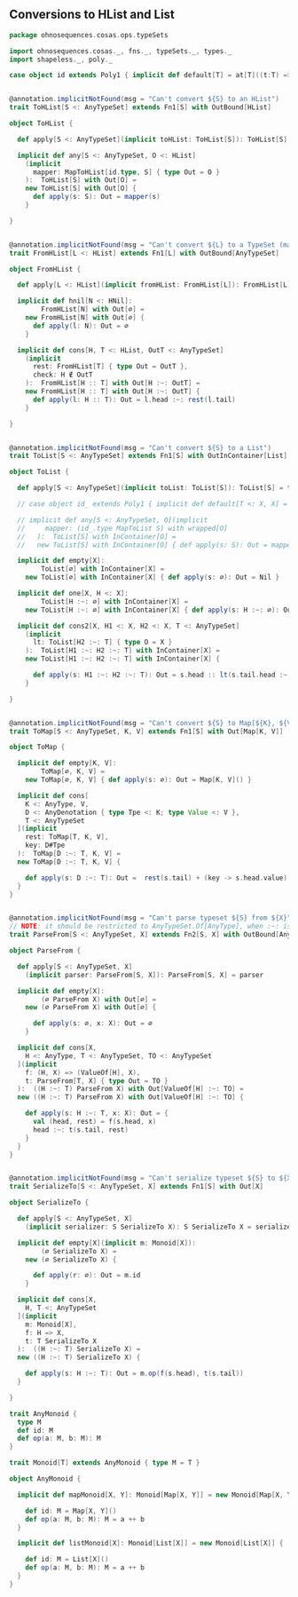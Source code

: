 ## Conversions to HList and List

```scala
package ohnosequences.cosas.ops.typeSets

import ohnosequences.cosas._, fns._, typeSets._, types._
import shapeless._, poly._

case object id extends Poly1 { implicit def default[T] = at[T]((t:T) => t) }


@annotation.implicitNotFound(msg = "Can't convert ${S} to an HList")
trait ToHList[S <: AnyTypeSet] extends Fn1[S] with OutBound[HList]

object ToHList {

  def apply[S <: AnyTypeSet](implicit toHList: ToHList[S]): ToHList[S] = toHList

  implicit def any[S <: AnyTypeSet, O <: HList]
    (implicit
      mapper: MapToHList[id.type, S] { type Out = O }
    ):  ToHList[S] with Out[O] =
    new ToHList[S] with Out[O] {
      def apply(s: S): Out = mapper(s)
    }

}


@annotation.implicitNotFound(msg = "Can't convert ${L} to a TypeSet (maybe element types are not distinct)")
trait FromHList[L <: HList] extends Fn1[L] with OutBound[AnyTypeSet]

object FromHList {

  def apply[L <: HList](implicit fromHList: FromHList[L]): FromHList[L] = fromHList

  implicit def hnil[N <: HNil]:
        FromHList[N] with Out[∅] =
    new FromHList[N] with Out[∅] {
      def apply(l: N): Out = ∅
    }

  implicit def cons[H, T <: HList, OutT <: AnyTypeSet]
    (implicit
      rest: FromHList[T] { type Out = OutT },
      check: H ∉ OutT
    ):  FromHList[H :: T] with Out[H :~: OutT] =
    new FromHList[H :: T] with Out[H :~: OutT] {
      def apply(l: H :: T): Out = l.head :~: rest(l.tail)
    }

}


@annotation.implicitNotFound(msg = "Can't convert ${S} to a List")
trait ToList[S <: AnyTypeSet] extends Fn1[S] with OutInContainer[List]

object ToList {

  def apply[S <: AnyTypeSet](implicit toList: ToList[S]): ToList[S] = toList

  // case object id_ extends Poly1 { implicit def default[T <: X, X] = at[T]{ (t: T) => (t: X) } }

  // implicit def any[S <: AnyTypeSet, O](implicit
  //     mapper: (id_.type MapToList S) with wrapped[O]
  //   ):  ToList[S] with InContainer[O] =
  //   new ToList[S] with InContainer[O] { def apply(s: S): Out = mapper(s) }

  implicit def empty[X]:
        ToList[∅] with InContainer[X] =
    new ToList[∅] with InContainer[X] { def apply(s: ∅): Out = Nil }

  implicit def one[X, H <: X]:
        ToList[H :~: ∅] with InContainer[X] =
    new ToList[H :~: ∅] with InContainer[X] { def apply(s: H :~: ∅): Out = List[X](s.head) }

  implicit def cons2[X, H1 <: X, H2 <: X, T <: AnyTypeSet]
    (implicit
      lt: ToList[H2 :~: T] { type O = X }
    ):  ToList[H1 :~: H2 :~: T] with InContainer[X] =
    new ToList[H1 :~: H2 :~: T] with InContainer[X] {

      def apply(s: H1 :~: H2 :~: T): Out = s.head :: lt(s.tail.head :~: s.tail.tail)
    }

}


@annotation.implicitNotFound(msg = "Can't convert ${S} to Map[${K}, ${V}]. Note that a set of denotations is expected")
trait ToMap[S <: AnyTypeSet, K, V] extends Fn1[S] with Out[Map[K, V]]

object ToMap {

  implicit def empty[K, V]:
        ToMap[∅, K, V] =
    new ToMap[∅, K, V] { def apply(s: ∅): Out = Map[K, V]() }

  implicit def cons[
    K <: AnyType, V,
    D <: AnyDenotation { type Tpe <: K; type Value <: V },
    T <: AnyTypeSet
  ](implicit
    rest: ToMap[T, K, V],
    key: D#Tpe
  ):  ToMap[D :~: T, K, V] =
  new ToMap[D :~: T, K, V] {

    def apply(s: D :~: T): Out =  rest(s.tail) + (key -> s.head.value)
  }
}


@annotation.implicitNotFound(msg = "Can't parse typeset ${S} from ${X}")
// NOTE: it should be restricted to AnyTypeSet.Of[AnyType], when :~: is known to return the same thing
trait ParseFrom[S <: AnyTypeSet, X] extends Fn2[S, X] with OutBound[AnyTypeSet]

object ParseFrom {

  def apply[S <: AnyTypeSet, X]
    (implicit parser: ParseFrom[S, X]): ParseFrom[S, X] = parser

  implicit def empty[X]:
        (∅ ParseFrom X) with Out[∅] =
    new (∅ ParseFrom X) with Out[∅] {

      def apply(s: ∅, x: X): Out = ∅
    }

  implicit def cons[X,
    H <: AnyType, T <: AnyTypeSet, TO <: AnyTypeSet
  ](implicit
    f: (H, X) => (ValueOf[H], X),
    t: ParseFrom[T, X] { type Out = TO }
  ):  ((H :~: T) ParseFrom X) with Out[ValueOf[H] :~: TO] =
  new ((H :~: T) ParseFrom X) with Out[ValueOf[H] :~: TO] {

    def apply(s: H :~: T, x: X): Out = {
      val (head, rest) = f(s.head, x)
      head :~: t(s.tail, rest)
    }
  }
}


@annotation.implicitNotFound(msg = "Can't serialize typeset ${S} to ${X}")
trait SerializeTo[S <: AnyTypeSet, X] extends Fn1[S] with Out[X]

object SerializeTo {

  def apply[S <: AnyTypeSet, X]
    (implicit serializer: S SerializeTo X): S SerializeTo X = serializer

  implicit def empty[X](implicit m: Monoid[X]):
        (∅ SerializeTo X) =
    new (∅ SerializeTo X) {

      def apply(r: ∅): Out = m.id
    }

  implicit def cons[X,
    H, T <: AnyTypeSet
  ](implicit
    m: Monoid[X],
    f: H => X,
    t: T SerializeTo X
  ):  ((H :~: T) SerializeTo X) =
  new ((H :~: T) SerializeTo X) {

    def apply(s: H :~: T): Out = m.op(f(s.head), t(s.tail))
  }

}

trait AnyMonoid {
  type M
  def id: M
  def op(a: M, b: M): M
}

trait Monoid[T] extends AnyMonoid { type M = T }

object AnyMonoid {

  implicit def mapMonoid[X, Y]: Monoid[Map[X, Y]] = new Monoid[Map[X, Y]] {

    def id: M = Map[X, Y]()
    def op(a: M, b: M): M = a ++ b
  }

  implicit def listMonoid[X]: Monoid[List[X]] = new Monoid[List[X]] {

    def id: M = List[X]()
    def op(a: M, b: M): M = a ++ b
  }
}

```




[test/scala/cosas/asserts.scala]: ../../../../../test/scala/cosas/asserts.scala.md
[test/scala/cosas/DenotationTests.scala]: ../../../../../test/scala/cosas/DenotationTests.scala.md
[test/scala/cosas/SubsetTypesTests.scala]: ../../../../../test/scala/cosas/SubsetTypesTests.scala.md
[test/scala/cosas/EqualityTests.scala]: ../../../../../test/scala/cosas/EqualityTests.scala.md
[test/scala/cosas/PropertyTests.scala]: ../../../../../test/scala/cosas/PropertyTests.scala.md
[test/scala/cosas/RecordTests.scala]: ../../../../../test/scala/cosas/RecordTests.scala.md
[test/scala/cosas/TypeSetTests.scala]: ../../../../../test/scala/cosas/TypeSetTests.scala.md
[test/scala/cosas/TypeUnionTests.scala]: ../../../../../test/scala/cosas/TypeUnionTests.scala.md
[main/scala/cosas/typeUnions.scala]: ../../typeUnions.scala.md
[main/scala/cosas/properties.scala]: ../../properties.scala.md
[main/scala/cosas/records.scala]: ../../records.scala.md
[main/scala/cosas/fns.scala]: ../../fns.scala.md
[main/scala/cosas/types.scala]: ../../types.scala.md
[main/scala/cosas/typeSets.scala]: ../../typeSets.scala.md
[main/scala/cosas/ops/records/Conversions.scala]: ../records/Conversions.scala.md
[main/scala/cosas/ops/records/Update.scala]: ../records/Update.scala.md
[main/scala/cosas/ops/records/Transform.scala]: ../records/Transform.scala.md
[main/scala/cosas/ops/records/Get.scala]: ../records/Get.scala.md
[main/scala/cosas/ops/typeSets/Conversions.scala]: Conversions.scala.md
[main/scala/cosas/ops/typeSets/Filter.scala]: Filter.scala.md
[main/scala/cosas/ops/typeSets/Subtract.scala]: Subtract.scala.md
[main/scala/cosas/ops/typeSets/Mappers.scala]: Mappers.scala.md
[main/scala/cosas/ops/typeSets/Union.scala]: Union.scala.md
[main/scala/cosas/ops/typeSets/Reorder.scala]: Reorder.scala.md
[main/scala/cosas/ops/typeSets/Take.scala]: Take.scala.md
[main/scala/cosas/ops/typeSets/Representations.scala]: Representations.scala.md
[main/scala/cosas/ops/typeSets/Pop.scala]: Pop.scala.md
[main/scala/cosas/ops/typeSets/Replace.scala]: Replace.scala.md
[main/scala/cosas/equality.scala]: ../../equality.scala.md